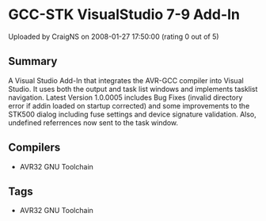 # GCC-STK VisualStudio 7-9 Add-In

Uploaded by CraigNS on 2008-01-27 17:50:00 (rating 0 out of 5)

## Summary

A Visual Studio Add-In that integrates the AVR-GCC compiler into Visual Studio. It uses both the output and task list windows and implements tasklist navigation. Latest Version 1.0.0005 includes Bug Fixes (invalid directory error if addin loaded on startup corrected) and some improvements to the STK500 dialog including fuse settings and device signature validation. Also, undefined referrences now sent to the task window.

## Compilers

- AVR32 GNU Toolchain

## Tags

- AVR32 GNU Toolchain
